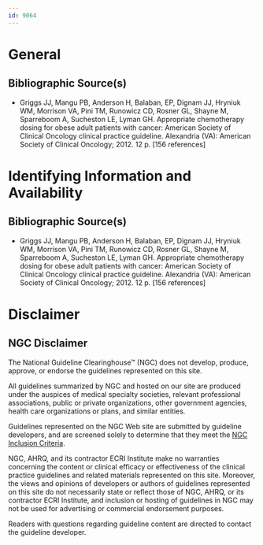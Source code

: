 ```yaml
---
id: 9064
---
```


# General

## Bibliographic Source(s)

- Griggs JJ, Mangu PB, Anderson H, Balaban, EP, Dignam JJ, Hryniuk WM, Morrison VA, Pini TM, Runowicz CD, Rosner GL, Shayne M, Sparreboom A, Sucheston LE, Lyman GH. Appropriate chemotherapy dosing for obese adult patients with cancer: American Society of Clinical Oncology clinical practice guideline. Alexandria (VA): American Society of Clinical Oncology; 2012. 12 p. [156 references]

# Identifying Information and Availability

## Bibliographic Source(s)

- Griggs JJ, Mangu PB, Anderson H, Balaban, EP, Dignam JJ, Hryniuk WM, Morrison VA, Pini TM, Runowicz CD, Rosner GL, Shayne M, Sparreboom A, Sucheston LE, Lyman GH. Appropriate chemotherapy dosing for obese adult patients with cancer: American Society of Clinical Oncology clinical practice guideline. Alexandria (VA): American Society of Clinical Oncology; 2012. 12 p. [156 references]

# Disclaimer

## NGC Disclaimer

The National Guideline Clearinghouse™ (NGC) does not develop, produce, approve, or endorse the guidelines represented on this site.

All guidelines summarized by NGC and hosted on our site are produced under the auspices of medical specialty societies, relevant professional associations, public or private organizations, other government agencies, health care organizations or plans, and similar entities.

Guidelines represented on the NGC Web site are submitted by guideline developers, and are screened solely to determine that they meet the [NGC Inclusion Criteria](/help-and-about/summaries/inclusion-criteria).

NGC, AHRQ, and its contractor ECRI Institute make no warranties concerning the content or clinical efficacy or effectiveness of the clinical practice guidelines and related materials represented on this site. Moreover, the views and opinions of developers or authors of guidelines represented on this site do not necessarily state or reflect those of NGC, AHRQ, or its contractor ECRI Institute, and inclusion or hosting of guidelines in NGC may not be used for advertising or commercial endorsement purposes.

Readers with questions regarding guideline content are directed to contact the guideline developer.

